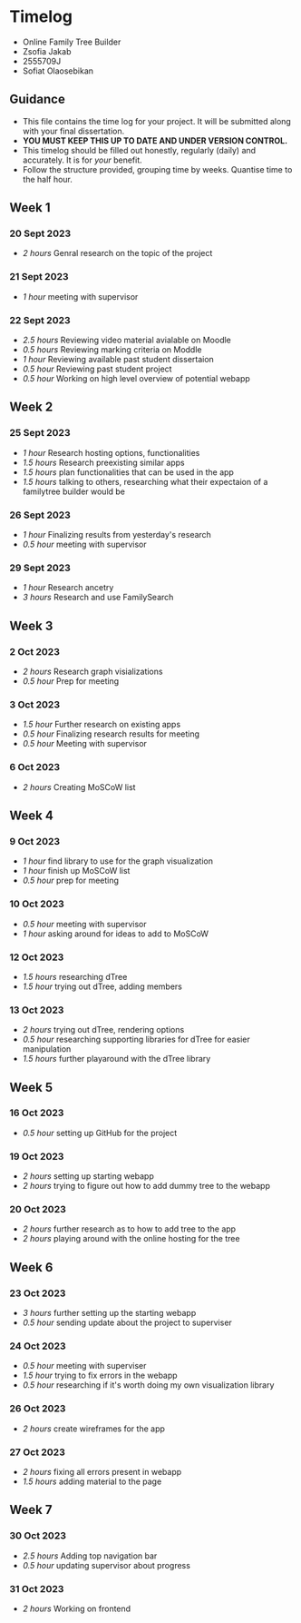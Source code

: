 # Timelog

* Online Family Tree Builder
* Zsofia Jakab
* 2555709J
* Sofiat Olaosebikan

## Guidance

* This file contains the time log for your project. It will be submitted along with your final dissertation.
* **YOU MUST KEEP THIS UP TO DATE AND UNDER VERSION CONTROL.**
* This timelog should be filled out honestly, regularly (daily) and accurately. It is for *your* benefit.
* Follow the structure provided, grouping time by weeks.  Quantise time to the half hour.

## Week 1

### 20 Sept 2023

* *2 hours* Genral research on the topic of the project 

### 21 Sept 2023

* *1 hour* meeting with supervisor

### 22 Sept 2023

* *2.5 hours* Reviewing video material avialable on Moodle
* *0.5 hours* Reviewing marking criteria on Moddle
* *1 hour* Reviewing available past student dissertaion
* *0.5 hour* Reviewing past student project
* *0.5 hour* Working on high level overview of potential webapp

## Week 2

### 25 Sept 2023

* *1 hour* Research hosting options, functionalities
* *1.5 hours* Research preexisting similar apps
* *1.5 hours* plan functionalities that can be used in the app
* *1.5 hours* talking to others, researching what their expectaion of a familytree builder would be

### 26 Sept 2023
* *1 hour* Finalizing results from yesterday's research
* *0.5 hour* meeting with supervisor

### 29 Sept 2023
* *1 hour* Research ancetry
* *3 hours* Research and use FamilySearch

## Week 3

### 2 Oct 2023
* *2 hours* Research graph visializations
* *0.5 hour* Prep for meeting

### 3 Oct 2023
* *1.5 hour* Further research on existing apps
* *0.5 hour* Finalizing research results for meeting
* *0.5 hour* Meeting with supervisor

### 6 Oct 2023
* *2 hours* Creating MoSCoW list 

## Week 4

### 9 Oct 2023
* *1 hour* find library to use for the graph visualization
* *1 hour* finish up MoSCoW list
* *0.5 hour* prep for meeting

### 10 Oct 2023
* *0.5 hour* meeting with supervisor
* *1 hour* asking around for ideas to add to MoSCoW

### 12 Oct 2023
* *1.5 hours* researching dTree
* *1.5 hour* trying out dTree, adding members

### 13 Oct 2023
* *2 hours* trying out dTree, rendering options
* *0.5 hour* researching supporting libraries for dTree for easier manipulation
* *1.5 hours* further playaround with the dTree library

## Week 5

### 16 Oct 2023
* *0.5 hour* setting up GitHub for the project

### 19 Oct 2023
* *2 hours* setting up starting webapp
* *2 hours* trying to figure out how to add dummy tree to the webapp

### 20 Oct 2023
* *2 hours* further research as to how to add tree to the app
* *2 hours* playing around with the online hosting for the tree

## Week 6

### 23 Oct 2023
* *3 hours* further setting up the starting webapp
* *0.5 hour* sending update about the project to superviser

### 24 Oct 2023
* *0.5 hour* meeting with superviser
* *1.5 hour* trying to fix errors in the webapp
* *0.5 hour* researching if it's worth doing my own visualization library

### 26 Oct 2023
* *2 hours* create wireframes for the app

### 27 Oct 2023
* *2 hours* fixing all errors present in webapp
* *1.5 hours* adding material to the page

## Week 7
### 30 Oct 2023
* *2.5 hours* Adding top navigation bar
* *0.5 hour* updating supervisor about progress

### 31 Oct 2023
* *2 hours* Working on frontend

